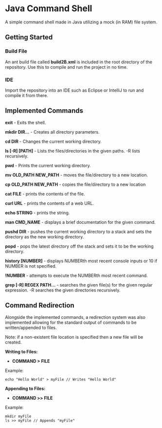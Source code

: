 # Java Command Shell
A simple command shell made in Java utilizing a mock (in RAM) file system. 

## Getting Started

### Build File
An ant build file called **build2B.xml** is included in the root directory of the repository. Use this to compile and run the project in no time.

### IDE
Import the repository into an IDE such as Eclipse or IntelliJ to run and compile it from there.

## Implemented Commands

**exit** - Exits the shell.

**mkdir DIR...** - Creates all directory parameters.

**cd DIR** - Changes the current working directory.

**ls [-R] [PATH]** - Lists the files/directories in the given paths. -R lists recursively.

**pwd** - Prints the current working directory.

**mv OLD_PATH NEW_PATH** - moves the file/directory to a new location.

**cp OLD_PATH NEW_PATH** - copies the file/directory to a new location

**cat FILE** - prints the contents of the file.

**curl URL** - prints the contents of a web URL.

**echo STRING** - prints the string.

**man CMD_NAME** - displays a brief documentation for the given command.

**pushd DIR** - pushes the current working directory to a stack and sets the directory as the new working directory.

**popd** - pops the latest directory off the stack and sets it to be the working directory.

**history [NUMBER]** - displays NUMBERth most recent console inputs or 10 if NUMBER is not specified.

**!NUMBER** - attempts to execute the NUMBERth most recent command.

**grep [-R] REGEX PATH...** - searches the given file(s) for the given regular expression. -R searches the given directories recursively.


## Command Redirection
Alongside the implemented commands, a redirection system was also implemented allowing for the standard output of commands to be written/appended to files.

Note: if a non-existent file location is specified then a new file will be created.

**Writing to Files:**

* **COMMAND > FILE**

Example:
```
echo "Hello World" > myFile // Writes "Hello World"
```

**Appending to Files:**

* **COMMAND >> FILE**

Example:
```
mkdir myFile
ls >> myFile // Appends "myFile"
```
